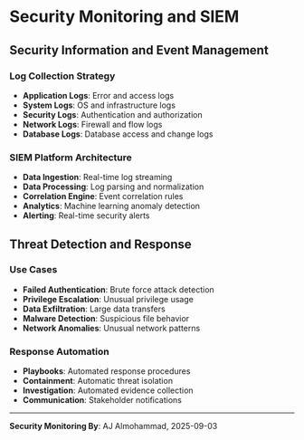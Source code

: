 # Security Monitoring and SIEM

## Security Information and Event Management

### Log Collection Strategy
- **Application Logs**: Error and access logs
- **System Logs**: OS and infrastructure logs
- **Security Logs**: Authentication and authorization
- **Network Logs**: Firewall and flow logs
- **Database Logs**: Database access and change logs

### SIEM Platform Architecture
- **Data Ingestion**: Real-time log streaming
- **Data Processing**: Log parsing and normalization
- **Correlation Engine**: Event correlation rules
- **Analytics**: Machine learning anomaly detection
- **Alerting**: Real-time security alerts

## Threat Detection and Response

### Use Cases
- **Failed Authentication**: Brute force attack detection
- **Privilege Escalation**: Unusual privilege usage
- **Data Exfiltration**: Large data transfers
- **Malware Detection**: Suspicious file behavior
- **Network Anomalies**: Unusual network patterns

### Response Automation
- **Playbooks**: Automated response procedures
- **Containment**: Automatic threat isolation
- **Investigation**: Automated evidence collection
- **Communication**: Stakeholder notifications

---
**Security Monitoring By**: AJ Almohammad, 2025-09-03

